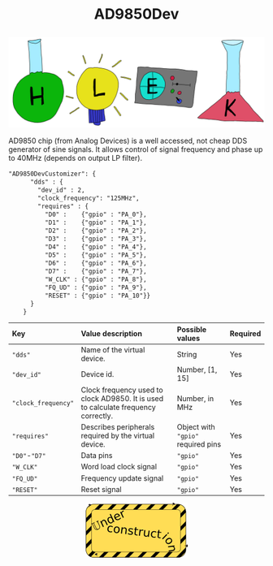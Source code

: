 # <p align="center">AD9850Dev</p>
<p align="center"><img src="../images/hlek.svg"></p>


AD9850 chip (from Analog Devices) is a well accessed, not cheap DDS generator of sine signals. It allows control of signal frequency and phase up to 40MHz (depends on output LP filter).

```
"AD9850DevCustomizer": {
      "dds" : {
        "dev_id" : 2,
        "clock_frequency": "125MHz",
        "requires" : {
          "D0" :    {"gpio" : "PA_0"},
          "D1" :    {"gpio" : "PA_1"},
          "D2" :    {"gpio" : "PA_2"},
          "D3" :    {"gpio" : "PA_3"},
          "D4" :    {"gpio" : "PA_4"},
          "D5" :    {"gpio" : "PA_5"},
          "D6" :    {"gpio" : "PA_6"},
          "D7" :    {"gpio" : "PA_7"},
          "W_CLK" : {"gpio" : "PA_8"},
          "FQ_UD" : {"gpio" : "PA_9"},
          "RESET" : {"gpio" : "PA_10"}}
      }
    }
```

| Key      | Value description | Possible values | Required |
|:---------|:------------------|:----------------|:---------|
| `"dds"` | Name of the virtual device. | String | Yes |
| `"dev_id"` | Device id. | Number, [1, 15] | Yes |
| `"clock_frequency"` | Clock frequency used to clock AD9850. It is used to calculate frequency correctly.| Number, in MHz | Yes |
| `"requires"` | Describes peripherals required by the virtual device. | Object with `"gpio"` required pins | Yes |
| `"D0"`-`"D7"` | Data pins | `"gpio"` | Yes |
| `"W_CLK"` | Word load clock signal | `"gpio"` | Yes |
| `"FQ_UD"` | Frequency update signal | `"gpio"`| Yes |
| `"RESET"` | Reset signal | `"gpio"`| Yes |


<p align="center"><img src="../../doxygen/images/under_construction.png"></p>